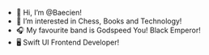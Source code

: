 - 👋 Hi, I’m @Baecien!
- 👀 I’m interested in Chess, Books and Technology!
- 🎧 My favourite band is Godspeed You! Black Emperor!
- 🖥 Swift UI Frontend Developer!
